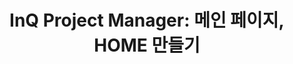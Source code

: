 ---
layout: post
categories:
  - Project
  - TIL
title: "InQ Project Manager: 메인 페이지, HOME 만들기"
tags:
  - InQ
  - project
  - InQ Project Manager
  - TIL
  - CSS
  - HTML
  - JS
---